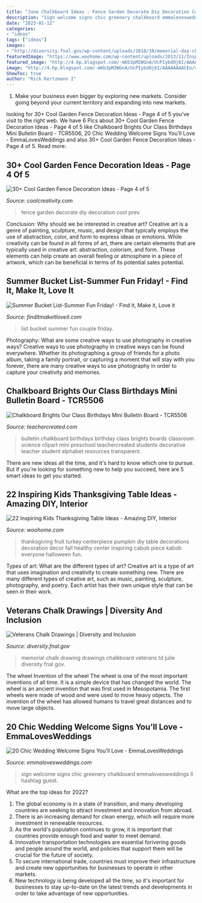 ```yaml
---
title: "June Chalkboard Ideas : Fence Garden Decorate Diy Decoration Cool Prev"
description: "Sign welcome signs chic greenery chalkboard emmalovesweddings ll hashtag guest"
date: "2023-01-12"
categories:
- "ideas"
tags: ["ideas"]
images:
- "http://diversity.fnal.gov/wp-content/uploads/2018/10/memorial-day-chalkboard_2014.jpg"
featuredImage: "https://www.woohome.com/wp-content/uploads/2013/11/Inspiring-Thanksgiving-Kids-Tables-4.jpg"
featured_image: "http://4.bp.blogspot.com/-mKb3pM2WGnA/UcPIybd0j6I/AAAAAAAACEo/mLee4onZygY/s640/Summer+bucket+list+%25282%2529.jpg"
image: "http://4.bp.blogspot.com/-mKb3pM2WGnA/UcPIybd0j6I/AAAAAAAACEo/mLee4onZygY/s640/Summer+bucket+list+%25282%2529.jpg"
ShowToc: true
author: "Rick Kertzmann I"
---
```



1. Make your business even bigger by exploring new markets. Consider going beyond your current territory and expanding into new markets.

	

		
looking for 30+ Cool Garden Fence Decoration Ideas - Page 4 of 5 you've visit to the right web. We have 6 Pics about 30+ Cool Garden Fence Decoration Ideas - Page 4 of 5 like Chalkboard Brights Our Class Birthdays Mini Bulletin Board - TCR5506, 20 Chic Wedding Welcome Signs You’ll Love - EmmaLovesWeddings and also 30+ Cool Garden Fence Decoration Ideas - Page 4 of 5. Read more:
		
    
## 30+ Cool Garden Fence Decoration Ideas - Page 4 Of 5

<img loading=lazy src="https://coolcreativity.com/wp-content/uploads/2016/06/9Cool-DIY-Ideas-To-Decorate-Your-Garden-Fence.jpg" onerror="this.onerror=null;this.src='https://tse1.mm.bing.net/th?id=OIP.TbclXT7EXLReJvq50rP6rgHaLG&amp;pid=15.1';" alt="30+ Cool Garden Fence Decoration Ideas - Page 4 of 5">

_Source: coolcreativity.com_

>fence garden decorate diy decoration cool prev. 

	

Conclusion: Why should we be interested in creative art?
Creative art is a genre of painting, sculpture, music, and design that typically employs the use of abstraction, color, and form to express ideas or emotions. While creativity can be found in all forms of art, there are certain elements that are typically used in creative art: abstraction, colorism, and form. These elements can help create an overall feeling or atmosphere in a piece of artwork, which can be beneficial in terms of its potential sales potential.

    
## Summer Bucket List-Summer Fun Friday! - Find It, Make It, Love It

<img loading=lazy src="http://4.bp.blogspot.com/-mKb3pM2WGnA/UcPIybd0j6I/AAAAAAAACEo/mLee4onZygY/s640/Summer+bucket+list+%25282%2529.jpg" onerror="this.onerror=null;this.src='https://tse4.mm.bing.net/th?id=OIP.xWwSM508xewgjoek5JoyvgAAAA&amp;pid=15.1';" alt="Summer Bucket List-Summer Fun Friday! - Find it, Make it, Love it">

_Source: finditmakeitloveit.com_

>list bucket summer fun couple friday. 

	

Photography: What are some creative ways to use photography in creative ways?
Creative ways to use photography in creative ways can be found everywhere. Whether its photographing a group of friends for a photo album, taking a family portrait, or capturing a moment that will stay with you forever, there are many creative ways to use photography in order to capture your creativity and memories.

    
## Chalkboard Brights Our Class Birthdays Mini Bulletin Board - TCR5506

<img loading=lazy src="https://cdn.teachercreated.com/covers/5506.png" onerror="this.onerror=null;this.src='https://tse4.mm.bing.net/th?id=OIP.KnTt0gA-kk5zv-eHCTVAUAHaIQ&amp;pid=15.1';" alt="Chalkboard Brights Our Class Birthdays Mini Bulletin Board - TCR5506">

_Source: teachercreated.com_

>bulletin chalkboard birthdays birthday class brights boards classroom science clipart mini preschool teachercreated students decorative teacher student alphabet resources transparent. 

	

There are new ideas all the time, and it's hard to know which one to pursue. But if you're looking for something new to help you succeed, here are 5 smart ideas to get you started.

    
## 22 Inspiring Kids Thanksgiving Table Ideas - Amazing DIY, Interior

<img loading=lazy src="https://www.woohome.com/wp-content/uploads/2013/11/Inspiring-Thanksgiving-Kids-Tables-4.jpg" onerror="this.onerror=null;this.src='https://tse4.mm.bing.net/th?id=OIP.XKAGHeiCcGiwmYp466UrmgHaLK&amp;pid=15.1';" alt="22 Inspiring Kids Thanksgiving Table Ideas - Amazing DIY, Interior">

_Source: woohome.com_

>thanksgiving fruit turkey centerpiece pumpkin diy table decorations decoration decor fall healthy center inspiring cabob piece kabob everyone halloween fun. 

	

Types of art: What are the different types of art?
Creative art is a type of art that uses imagination and creativity to create something new. There are many different types of creative art, such as music, painting, sculpture, photography, and poetry. Each artist has their own unique style that can be seen in their work.

    
## Veterans Chalk Drawings | Diversity And Inclusion

<img loading=lazy src="http://diversity.fnal.gov/wp-content/uploads/2018/10/memorial-day-chalkboard_2014.jpg" onerror="this.onerror=null;this.src='https://tse4.mm.bing.net/th?id=OIP.3Jyl3tIyH1NhIhNjioBGVwHaFj&amp;pid=15.1';" alt="Veterans Chalk Drawings | Diversity and Inclusion">

_Source: diversity.fnal.gov_

>memorial chalk drawing drawings chalkboard veterans td julie diversity fnal gov. 

	

The wheel
Invention of the wheel
The wheel is one of the most important inventions of all time. It is a simple device that has changed the world. The wheel is an ancient invention that was first used in Mesopotamia. The first wheels were made of wood and were used to move heavy objects. The invention of the wheel has allowed humans to travel great distances and to move large objects.

    
## 20 Chic Wedding Welcome Signs You’ll Love - EmmaLovesWeddings

<img loading=lazy src="https://emmalovesweddings.com/wp-content/uploads/2019/09/simple-elegant-wedding-sign-ideas-with-greenery.jpg" onerror="this.onerror=null;this.src='https://tse1.mm.bing.net/th?id=OIP.63hu9_uBol4XtZGW0c9EVAHaLH&amp;pid=15.1';" alt="20 Chic Wedding Welcome Signs You’ll Love - EmmaLovesWeddings">

_Source: emmalovesweddings.com_

>sign welcome signs chic greenery chalkboard emmalovesweddings ll hashtag guest. 

	

What are the top ideas for 2022?
1. The global economy is in a state of transition, and many developing countries are seeking to attract investment and innovation from abroad.
2. There is an increasing demand for clean energy, which will require more investment in renewable resources.
3. As the world's population continues to grow, it is important that countries provide enough food and water to meet demand.
4. Innovative transportation technologies are essential forivering goods and people around the world, and policies that support them will be crucial for the future of society.
5. To secure international trade, countries must improve their infrastructure and create new opportunities for businesses to operate in other markets.
6. New technology is being developed all the time, so it's important for businesses to stay up-to-date on the latest trends and developments in order to take advantage of new opportunities.

